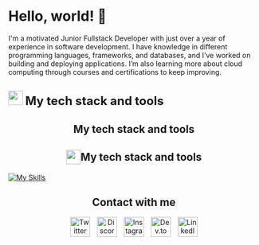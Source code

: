 <!--Profile presentation-->
# Hello, world! 👋

I'm a motivated Junior Fullstack Developer with just over a year of experience in software development. I have knowledge in different programming languages, frameworks, and databases, and I’ve worked on building and deploying applications. I’m also learning more about cloud computing through courses and certifications to keep improving.

<!--My tech stack section-->
## <img src="https://media2.giphy.com/media/QssGEmpkyEOhBCb7e1/giphy.gif?cid=ecf05e47a0n3gi1bfqntqmob8g9aid1oyj2wr3ds3mg700bl&rid=giphy.gif" width="29"> <b style="font-size: 24px; sans-serif;">My tech stack and tools</b>
<h2 align="center">My tech stack and tools</h2>
<h2 style="display: flex; align-items: center; justify-content: center;">
  <img src="https://media2.giphy.com/media/QssGEmpkyEOhBCb7e1/giphy.gif?cid=ecf05e47a0n3gi1bfqntqmob8g9aid1oyj2wr3ds3mg700bl&rid=giphy.gif" width="29" /> My tech stack and tools
</h2>


[![My Skills](https://skillicons.dev/icons?i=java,cpp,linux,windows,html,css,javascript,bootstrap,vscode,php,mysql,postgresql,sqlite,spring,redis,python,androidstudio,idea,notion,eclipse,docker,git,github,matlab,r,gcp,arduino,maven,ubuntu,mongodb&theme=dark&perline=15)](https://skillicons.dev)

<!--Social media for contact-->
<h2 align="center">Contact with me</h2>
<p align="center">
  <a href="https://twitter.com/omarcrza" target="_blank" style="margin: 0 5px; text-decoration: none;">
    <img src="https://skillicons.dev/icons?i=twitter&theme=dark" alt="Twitter" width="40" style="border: none;"/>
  </a>
  <a href="https://discord.com/channels/@omarcza" target="_blank" style="margin: 0 5px; text-decoration: none;">
    <img src="https://skillicons.dev/icons?i=discord&theme=dark" alt="Discord" width="40" style="border: none;"/>
  </a>
  <a href="https://instagram.com/omar.carranzac" target="_blank" style="margin: 0 5px; text-decoration: none;">
    <img src="https://skillicons.dev/icons?i=instagram&theme=dark" alt="Instagram" width="40" style="border: none;"/>
  </a>
  <a href="https://dev.to/omarcza" target="_blank" style="margin: 0 5px; text-decoration: none;">
    <img src="https://skillicons.dev/icons?i=devto&theme=dark" alt="Dev.to" width="40" style="border: none;"/>
  </a>
  <a href="https://www.linkedin.com/in/omarcza/" target="_blank" style="margin: 0 5px; text-decoration: none;">
    <img src="https://skillicons.dev/icons?i=linkedin&theme=dark" alt="LinkedIn" width="40" style="border: none;"/>
  </a>
</p>

